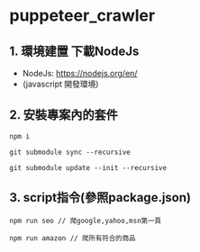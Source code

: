 # puppeteer_crawler

## 1. 環境建置 下載NodeJs

* NodeJs: https://nodejs.org/en/
* (javascript 開發環境)
    
## 2. 安裝專案內的套件

```
npm i

git submodule sync --recursive

git submodule update --init --recursive

```
## 3. script指令(參照package.json)

```
npm run seo // 爬google,yahoo,msn第一頁

npm run amazon // 爬所有符合的商品

```
    

    